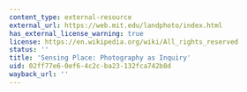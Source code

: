 ```yaml
---
content_type: external-resource
external_url: https://web.mit.edu/landphoto/index.html
has_external_license_warning: true
license: https://en.wikipedia.org/wiki/All_rights_reserved
status: ''
title: 'Sensing Place: Photography as Inquiry'
uid: 02ff77e6-0ef6-4c2c-ba23-132fca742b8d
wayback_url: ''
---
```

